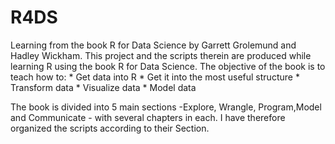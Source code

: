 # R4DS
Learning from the book R for Data Science by Garrett Grolemund and Hadley Wickham.
This project and the scripts therein are produced while learning R using the book R for Data Science. The objective of the book is to 
teach how to:
    * Get data into R 
    * Get it into the most useful structure
    * Transform data
    * Visualize data
    * Model data

The book is divided into 5 main sections -Explore, Wrangle, Program,Model and Communicate - with several chapters in each. I have therefore organized the scripts according to their Section.
